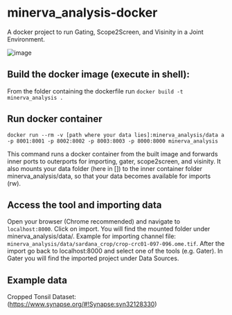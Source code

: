 # minerva_analysis-docker
A docker project to run Gating, Scope2Screen, and Visinity in a Joint Environment.

![image](https://github.com/labsyspharm/minerva_analysis-docker/assets/31503434/f826b11d-7fcf-4ec9-a856-fa77a6d3ddc0)



## Build the docker image (execute in shell):
From the folder containing the dockerfile run `docker build -t minerva_analysis .`

## Run docker container
`docker run --rm -v [path where your data lies]:minerva_analysis/data a -p 8001:8001 -p 8002:8002 -p 8003:8003 -p 8000:8000 minerva_analysis`

This command runs a docker container from the built image and forwards inner ports to outerports for importing, gater, scope2screen, and visinity.
It also mounts your data folder  (here in []) to the inner container folder minerva_analysis/data, so that your data becomes available for imports (rw).

## Access the tool and importing data
Open your browser (Chrome recommended) and navigate to `localhost:8000`. Click on import. You will find the mounted folder under minerva_analysis/data/. 
Example for importing channel file: `minerva_analysis/data/sardana_crop/crop-crc01-097-096.ome.tif`.
After the import go back to localhost:8000 and select one of the tools (e.g. Gater). In Gater you will find the imported project under Data Sources.

## Example data
Cropped Tonsil Dataset: (https://www.synapse.org/#!Synapse:syn32128330)
